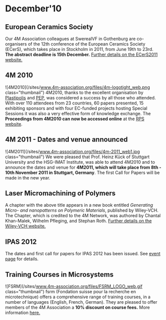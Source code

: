 # December'10

<!--break-->
## European Ceramics Society

Our 4M Association colleagues at SwereaIVF in Gothenburg are co-organisers of the 12th conference of the European Ceramics Society (ECerS), which takes place in Stockholm in 2011, from June 19th to 23rd. **The abstract deadline is 15th December.** [Further details on the ECerS2011 website.](http://www.ecers2011.se/)
  
## 4M 2010


![4M2010](/sites/www.4m-association.org/files/4m-logotight_web.png class="thumbnail")
4M2010, thanks to the excellent organisation by [Plastipolis](http://www.plastipolis.fr/index.php?lg=gb) and [PEP](http://www.poleplasturgie.net/), was considered a success by all those who attended. With over 110 attendees from 23 countries, 60 papers presented, 15 exhibiting sponsors and with four EC-funded projects hosting Special Sessions it was also a very effective form of knowledge exchange. The **Proceedings from 4M2010 can now be accessed online** at the [RPS website](http://rpsonline.com.sg/proceedings/9789810865559.html).    
  
## 4M 2011 - Dates and venue announced


![4M2011](/sites/www.4m-association.org/files/4m-2011_web1.jpg class="thumbnail")
We were pleased that Prof. Heinz Kück of Stuttgart University and the HSG-IMAT Institute, was able to attend 4M2010 and to announce the dates and venue for **4M2011, which will take place from 8th - 10th November 2011 in Stuttgart, Germany**. The first Call for Papers will be made in the new year.   
 
## Laser Micromachining of Polymers

A chapter with the above title appears in a new book entitled <em>Generating Micro- and nanopatterns on Polymeric Materials</em>, published by Wiley-VCH. The Chapter, which is credited to the 4M Network, was authored by Chantal Khan-Malek, Wilhelm Pfleging, and Stephan Roth. [Further details on the Wiley-VCH website.](http://www.wiley-vch.de/publish/en/books/bySubjectPY00/ISBN3-527-32508-5/?sID=no2kfn9tf5b35dl8rc16bnhm43)  
  
## IPAS 2012

The dates and first call for papers for IPAS 2012 has been issued. See [event page](/event/IPAS2012) for details.
  
## Training Courses in Microsystems

![FSRM](/sites/www.4m-association.org/files/FSRM_LOGO_web.gif class="thumbnail")
fsrm (Fondation suisse pour la recherche en microtechnique) offers a comprehensive range of training courses, in a number of languages (English, French, German). They are pleased to offer members of the 4M Association a <b>10% discount on course fees.</b> More information [here.](/content/fsrm-training-courses)